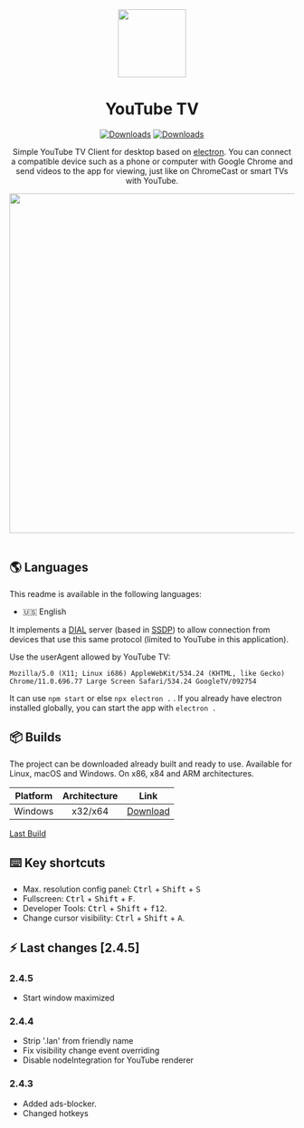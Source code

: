 <div align="center">
<img src="./build/icon.png" width=120px>

# **YouTube TV**
[![Downloads](https://img.shields.io/github/downloads/NawrasBukhari/YouTubeTV/total.svg?color=FF0000&label=Total%20downloads)](https://github.com/NawrasBukhari/YouTubeTV/releases/)
[![Downloads](https://img.shields.io/github/downloads/NawrasBukhari/YouTubeTV/2.4.5/total.svg?color=blue&label=2.4.5%20Downloads)](https://github.com/NawrasBukhari/YouTubeTV/releases/tag/v2.4.5)

Simple YouTube TV Client for desktop based on [electron](https://www.electronjs.org/). You can connect a compatible device such as a phone or computer with Google Chrome and send videos to the app for viewing, just like on ChromeCast or smart TVs with YouTube.

<img src="./readme/demo_player.png" width="600px">

</div><br>

## 🌎 Languages

This readme is available in the following languages:

- 🇺🇸 English

It implements a [DIAL](https://en.wikipedia.org/wiki/Discovery_and_Launch) server (based in [SSDP](https://en.wikipedia.org/wiki/Simple_Service_Discovery_Protocol)) to allow connection from devices that use this same protocol (limited to YouTube in this application).

Use the userAgent allowed by YouTube TV:
```
Mozilla/5.0 (X11; Linux i686) AppleWebKit/534.24 (KHTML, like Gecko) Chrome/11.0.696.77 Large Screen Safari/534.24 GoogleTV/092754
```
It can use ```npm start``` or else ```npx electron .``` .
If you already have electron installed globally, you can start the app with ```electron .```

## 📦 Builds
The project can be downloaded already built and ready to use. Available for Linux, macOS and Windows. On x86, x84 and ARM architectures.

| Platform      |   Architecture   |     Link     |
|---------------|:----------------:|:------------:|
| Windows       | x32/x64          | [Download](https://github.com/NawrasBukhari/YouTubeTV/releases/download/2.4.5/YouTube.TV.Setup.2.4.5.exe) |


[Last Build](https://github.com/NawrasBukhari/YouTubeTV/releases/latest)

## ⌨️ Key shortcuts
- Max. resolution config panel: <kbd>Ctrl</kbd> + <kbd>Shift</kbd> + <kbd>S</kbd>
- Fullscreen: <kbd>Ctrl</kbd> + <kbd>Shift</kbd> + <kbd>F</kbd>.
- Developer Tools: <kbd>Ctrl</kbd> + <kbd>Shift</kbd> + <kbd>f12</kbd>.
- Change cursor visibility: <kbd>Ctrl</kbd> + <kbd>Shift</kbd> + <kbd>A</kbd>.

## ⚡️ Last changes [2.4.5]
### **2.4.5**
- Start window maximized
  
### **2.4.4**
- Strip '.lan' from friendly name
- Fix visibility change event overriding
- Disable nodeIntegration for YouTube renderer

### **2.4.3**
- Added ads-blocker.
- Changed hotkeys
